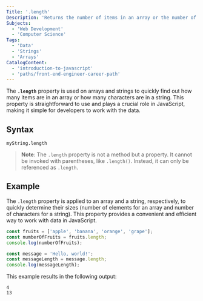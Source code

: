 ```yaml
---
Title: '.length'
Description: 'Returns the number of items in an array or the number of characters in a string.'
Subjects:
  - 'Web Development'
  - 'Computer Science'
Tags:
  - 'Data'
  - 'Strings'
  - 'Arrays'
CatalogContent:
  - 'introduction-to-javascript'
  - 'paths/front-end-engineer-career-path'
---
```


The **`.length`** property is used on arrays and strings to quickly find out how many items are in an array or how many characters are in a string. This property is straightforward to use and plays a crucial role in JavaScript, making it simple for developers to work with the data.

## Syntax

```pseudo
myString.length
```

> **Note**: The `.length` property is not a method but a property. It cannot be invoked with parentheses, like `.length()`. Instead, it can only be referenced as `.length`.

## Example

The `.length` property is applied to an array and a string, respectively, to quickly determine their sizes (number of elements for an array and number of characters for a string). This property provides a convenient and efficient way to work with data in JavaScript.

```js
const fruits = ['apple', 'banana', 'orange', 'grape'];
const numberOfFruits = fruits.length;
console.log(numberOfFruits);

const message = 'Hello, world!';
const messageLength = message.length;
console.log(messageLength);
```

This example results in the following output:

```shell
4
13
```

